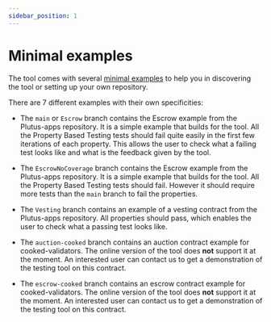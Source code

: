 ```yaml
---
sidebar_position: 1
---
```


# Minimal examples

The tool comes with several [minimal examples](https://github.com/Ali-Hill/minimal-ptt-examples) to help you in discovering the tool or setting up your own repository.

There are 7 different examples with their own specificities:

* The `main` or `Escrow` branch contains the Escrow example from the Plutus-apps repository.
It is a simple example that builds for the tool. All the Property Based Testing tests should fail quite easily in the first few iterations of each property. This allows the user to check what a failing test looks like and what is the feedback given by the tool.

* The `EscrowNoCoverage` branch contains the Escrow example from the Plutus-apps repository. It is a simple example that builds for the tool. All the Property Based Testing tests should fail. However it should require more tests than the `main` branch to fail the properties.

* The `Vesting` branch contains an example of a vesting contract from the Plutus-apps repository. All properties should pass, which enables the user to check what a passing test looks like. 

* The `auction-cooked` branch contains an auction contract example for cooked-validators. The online version of the tool does **not** support it at the moment. An interested user can contact us to get a demonstration of the testing tool on this contract.

* The `escrow-cooked` branch contains an escrow contract example for cooked-validators. The online version of the tool does **not** support it at the moment. An interested user can contact us to get a demonstration of the testing tool on this contract.

